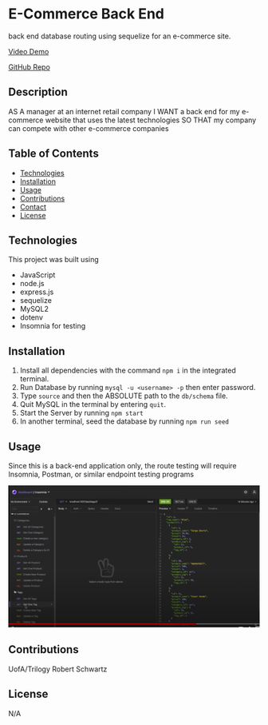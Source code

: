 # E-Commerce Back End


back end database routing using sequelize for an e-commerce site.


[Video Demo](https://drive.google.com/file/d/1LioZWwppsO4iqgtcfnD5cvZPmF_cwLzZ/view)

[GitHub Repo](https://github.com/Robert-Schwartz/ORM_E-commerce_Back-End)

## Description

AS A manager at an internet retail company
I WANT a back end for my e-commerce website that uses the latest technologies
SO THAT my company can compete with other e-commerce companies

## Table of Contents

- [Technologies](#Technologies)
- [Installation](#Installation)
- [Usage](#usage)
- [Contributions](#Contributions)
- [Contact](#Contact)
- [License](#license)

## Technologies

This project was built using

- JavaScript
- node.js
- express.js
- sequelize
- MySQL2
- dotenv
- Insomnia for testing

## Installation

1. Install all dependencies with the command `npm i` in the integrated terminal.
2. Run Database by running `mysql -u <username> -p` then enter password.
3. Type `source` and then the ABSOLUTE path to the `db/schema` file.
4. Quit MySQL in the terminal by entering `quit`.
5. Start the Server by running `npm start`
6. In another terminal, seed the database by running `npm run seed`

## Usage

Since this is a back-end application only, the route testing will require Insomnia, Postman, or similar endpoint testing programs

![preview](preview.png)

## Contributions

UofA/Trilogy
Robert Schwartz

## License

N/A
